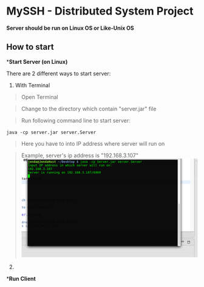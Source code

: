 # MySSH - Distributed System Project
**Server should be run on Linux OS or Like-Unix OS** 
## How to start

***Start Server (on Linux)**

There are 2 different ways to start server:

1.  With Terminal

>	Open Terminal

>	Change to the directory which contain "server.jar" file

>	Run following command line to start server:
	
	java -cp server.jar server.Server

>	Here you have to into IP address where server will run on

>   Example, server's ip address is "192.168.3.107"
![startServer](lib/img/startserver1.png "startserver example") 

		
2.  
    
***Run Client**


